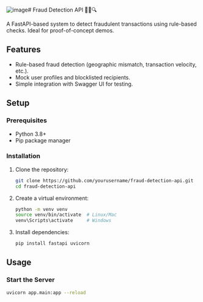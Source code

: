 ![image](https://github.com/user-attachments/assets/fee5e78c-c724-45d5-aa6f-d7b5fb913122)# Fraud Detection API 👮‍♂️🔍

A FastAPI-based system to detect fraudulent transactions using rule-based checks. Ideal for proof-of-concept demos.

## Features
- Rule-based fraud detection (geographic mismatch, transaction velocity, etc.).
- Mock user profiles and blocklisted recipients.
- Simple integration with Swagger UI for testing.

## Setup

### Prerequisites
- Python 3.8+
- Pip package manager

### Installation
1. Clone the repository:
   ```bash
   git clone https://github.com/yourusername/fraud-detection-api.git
   cd fraud-detection-api 

2. Create a virtual environment:
   ```bash
   python -m venv venv
   source venv/bin/activate  # Linux/Mac
   venv\Scripts\activate     # Windows

3. Install dependencies:
   ```bash
   pip install fastapi uvicorn

## Usage

### Start the Server
```bash
uvicorn app.main:app --reload
